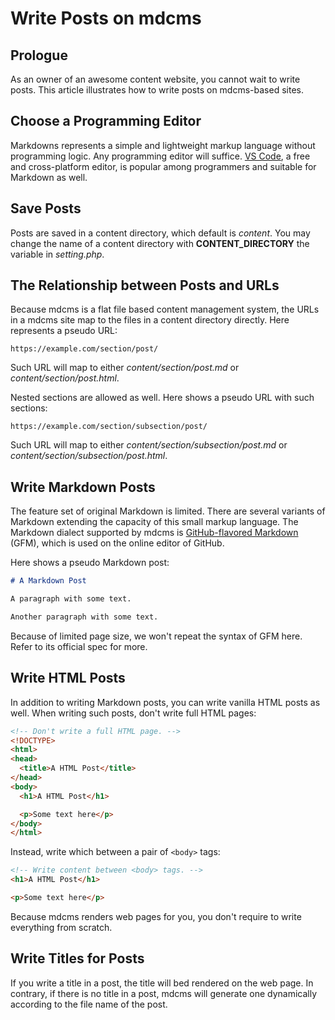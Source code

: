 # Write Posts on mdcms

## Prologue

As an owner of an awesome content website, you cannot wait to write posts. This article illustrates how to write posts on mdcms-based sites.

## Choose a Programming Editor

Markdowns represents a simple and lightweight markup language without programming logic. Any programming editor will suffice. [VS Code](https://code.visualstudio.com/), a free and cross-platform editor, is popular among programmers and suitable for Markdown as well.

## Save Posts

Posts are saved in a content directory, which default is *content*. You may change the name of a content directory with **CONTENT_DIRECTORY** the variable in *setting.php*.

## The Relationship between Posts and URLs

Because mdcms is a flat file based content management system, the URLs in a mdcms site map to the files in a content directory directly. Here represents a pseudo URL:

```
https://example.com/section/post/
```

Such URL will map to either *content/section/post.md* or *content/section/post.html*.

Nested sections are allowed as well. Here shows a pseudo URL with such sections:

```
https://example.com/section/subsection/post/
```

Such URL will map to either *content/section/subsection/post.md* or *content/section/subsection/post.html*.

## Write Markdown Posts

The feature set of original Markdown is limited. There are several variants of Markdown extending the capacity of this small markup language. The Markdown dialect supported by mdcms is [GitHub-flavored Markdown](https://github.github.com/gfm/) (GFM), which is used on the online editor of GitHub.

Here shows a pseudo Markdown post:

```markdown
# A Markdown Post

A paragraph with some text.

Another paragraph with some text.
```

Because of limited page size, we won't repeat the syntax of GFM here. Refer to its official spec for more.

## Write HTML Posts

In addition to writing Markdown posts, you can write vanilla HTML posts as well. When writing such posts, don't write full HTML pages:

```html
<!-- Don't write a full HTML page. -->
<!DOCTYPE>
<html>
<head>
  <title>A HTML Post</title>
</head>
<body>
  <h1>A HTML Post</h1>

  <p>Some text here</p>
</body>
</html>
```

 Instead, write which between a pair of `<body>` tags:
 
 ```html
<!-- Write content between <body> tags. -->
<h1>A HTML Post</h1>

<p>Some text here</p>
 ```
 
 Because mdcms renders web pages for you, you don't require to write everything from scratch.
 
## Write Titles for Posts

If you write a title in a post, the title will bed rendered on the web page. In contrary, if there is no title in a post, mdcms will generate one dynamically according to the file name of the post.
